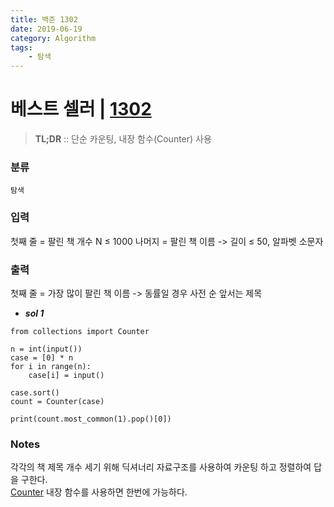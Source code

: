 ```yaml
---
title: 백준 1302
date: 2019-06-19
category: Algorithm
tags:
    - 탐색
---
```


# 베스트 셀러 | [1302](https://www.acmicpc.net/problem/1302)
> **TL;DR** :: 단순 카운팅, 내장 함수(Counter) 사용 

### 분류
`탐색`

### 입력
첫째 줄 = 팔린 책 개수 N ${\le}$ 1000
나머지 = 팔린 책 이름 -> 길이 ${\le}$ 50, 알파벳 소문자

### 출력
첫째 줄 = 가장 많이 팔린 책 이름 -> 동률일 경우 사전 순 앞서는 제목

- ***sol 1***

```python{numberLines: true}
from collections import Counter

n = int(input())
case = [0] * n
for i in range(n):
    case[i] = input()

case.sort()
count = Counter(case)

print(count.most_common(1).pop()[0])
```

### Notes
각각의 책 제목 개수 세기 위해 딕셔너리 자료구조를 사용하여 카운팅 하고
정렬하여 답을 구한다.   
[Counter](https://docs.python.org/3/library/collections.html#collections.Counter) 내장 함수를 사용하면 한번에 가능하다. 